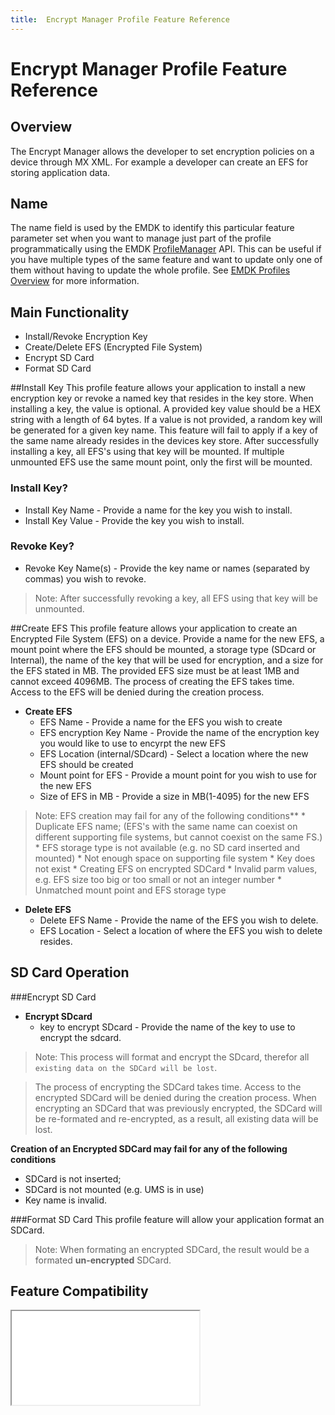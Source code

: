 ```yaml
---
title:  Encrypt Manager Profile Feature Reference
---
```

# Encrypt Manager Profile Feature Reference

## Overview

The Encrypt Manager allows the developer to set encryption policies on a device through MX XML. For example a developer can create an EFS for storing application data.  

## Name
The name field is used by the EMDK to identify this particular feature parameter set when you want to manage just part of the profile programmatically using the EMDK [ProfileManager](../api/ProfileManager) API. This can be useful if you have multiple types of the same feature and want to update only one of them without having to update the whole profile. See [EMDK Profiles Overview](../guide/profiles/usingwizard) for more information.

## Main Functionality

* Install/Revoke Encryption Key
* Create/Delete EFS (Encrypted File System)
* Encrypt SD Card
* Format SD Card

##Install Key
This profile feature allows your application to install a new encryption key or revoke a named key that resides in the key store. When installing a key, the value is optional. A provided key value should be a HEX string with a length of 64 bytes. If a value is not provided, a random key will be generated for a given key name. This feature will fail to apply if a key of the same name already resides in the devices key store. After successfully installing a key, all EFS's using that key will be mounted. If multiple unmounted EFS use the same mount point, only the first will be mounted.


### Install Key?
* Install Key Name - Provide a name for the key you wish to install.
* Install Key Value - Provide the key you wish to install.

### Revoke Key?
* Revoke Key Name(s) - Provide the key name or names (separated by commas) you wish to revoke.


> Note: After successfully revoking a key, all EFS using that key will be unmounted.

##Create EFS
This profile feature allows your application to create an Encrypted File System (EFS) on a device.  Provide a name for the new EFS, a mount point where the EFS should be mounted, a storage type (SDcard or Internal), the name of the key that will be used for encryption, and a size for the EFS stated in MB. The provided EFS size must be at least 1MB and cannot exceed 4096MB.
The process of creating the EFS takes time. Access to the EFS will be denied during the creation process.

* **Create EFS**
	* EFS Name - Provide a name for the EFS you wish to create
	* EFS encryption Key Name - Provide the name of the encryption key you would like to use to encyrpt the new EFS
	* EFS Location (internal/SDcard) - Select a location where the new EFS should be created
	* Mount point for EFS - Provide a mount point for you wish to use for the new EFS
	* Size of EFS in MB - Provide a size in MB(1-4095) for the new EFS


>Note: EFS creation may fail for any of the following conditions**
	* Duplicate EFS name; (EFS's with the same name can coexist on different supporting file systems, but cannot coexist on the same FS.)
	* EFS storage type is not available (e.g. no SD card inserted and mounted)
	* Not enough space on supporting file system
	* Key does not exist
	* Creating EFS on encrypted SDCard
	* Invalid parm values, e.g. EFS size too big or too small or not an integer number
	* Unmatched mount point and EFS storage type

* **Delete EFS**
	* Delete EFS Name - Provide the name of the EFS you wish to delete.
	* EFS Location - Select a location of where the EFS you wish to delete resides.


## SD Card Operation
###Encrypt SD Card
* **Encrypt SDcard**
	* key to encrypt SDcard - Provide the name of the key to use to encrypt the sdcard.

>Note: This process will format and encrypt the SDcard, therefor all `existing data on the SDCard will be lost`.

>The process of encrypting the SDCard takes time. Access to the encrypted SDCard will be denied during the creation process. When encrypting an SDCard that was previously encrypted, the SDCard will be re-formated and re-encrypted, as a result, all existing data will be lost.

**Creation of an Encrypted SDCard may fail for any of the following conditions**

* SDCard is not inserted;
* SDCard is not mounted (e.g. UMS is in use)
* Key name is invalid.

###Format SD Card
This profile feature will allow your application format an SDCard. 

>Note: When formating an encrypted SDCard, the result would be a formated **un-encrypted** SDCard.

## Feature Compatibility
<iframe src="compare.html#mx=4.3&csp=EncryptMgr&os=All&embed=true"></iframe> 


